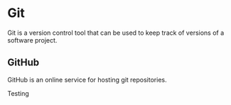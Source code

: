 # Git

Git is a version control tool that can be used to keep track of versions of a software project.

## GitHub

GitHub is an online service for hosting git repositories.

Testing